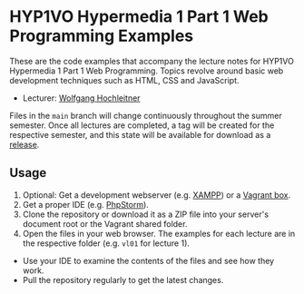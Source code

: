 # HYP1VO Hypermedia 1 Part 1 Web Programming Examples

These are the code examples that accompany the lecture notes for HYP1VO Hypermedia 1 Part 1 Web Programming.  Topics revolve around basic web development techniques such as HTML, CSS and JavaScript.

* Lecturer: [Wolfgang Hochleitner](https://github.com/hochleitner)

Files in the ``main`` branch will change continuously throughout the summer semester. Once all lectures are completed, a tag will be created for the respective semester, and this state will be available for download as a [release](https://github.com/Digital-Media/hyp1vo-t1-examples/releases).

## Usage

1. Optional: Get a development webserver (e.g. [XAMPP](https://www.apachefriends.org/)) or a [Vagrant box](https://www.vagrantup.com/).
2. Get a proper IDE (e.g. [PhpStorm](https://www.jetbrains.com/phpstorm/)).
3. Clone the repository or download it as a ZIP file into your server's document root or the Vagrant shared folder.
4. Open the files in your web browser. The examples for each lecture are in the respective folder (e.g. `vl01` for lecture 1).

* Use your IDE to examine the contents of the files and see how they work.
* Pull the repository regularly to get the latest changes.
